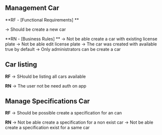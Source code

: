 ## Management Car

**RF - [Functional Requirements] **

-> Should be create a new car



**RN - [Business Rules] **
-> Not be able create a car with existing license plate
-> Not be able edit license plate
-> The car was created with available true by default
-> Only administrators can be create a car

## Car listing

**RF**
-> SHould be listing all cars available

**RN**
-> The user not be need auth on app


## Manage Specifications Car

**RF**
-> Should be possible create a specification for an can

**RN**
-> Not be able create a specification for a non exist car
-> Not be able create a specification exist for a same car

